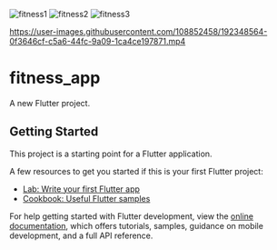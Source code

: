 ![fitness1](https://user-images.githubusercontent.com/108852458/192349148-3139295d-c585-44c9-83ef-ba6c77edbde7.jpg)
![fitness2](https://user-images.githubusercontent.com/108852458/192349156-74b5bb77-f537-49e9-bd80-2220f08d0688.jpg)
![fitness3](https://user-images.githubusercontent.com/108852458/192349178-0db9dbc6-58b3-4c07-8c36-02c869fbf45c.jpg)


https://user-images.githubusercontent.com/108852458/192348564-0f3646cf-c5a6-44fc-9a09-1ca4ce197871.mp4

# fitness_app

A new Flutter project.

## Getting Started

This project is a starting point for a Flutter application.

A few resources to get you started if this is your first Flutter project:

- [Lab: Write your first Flutter app](https://docs.flutter.dev/get-started/codelab)
- [Cookbook: Useful Flutter samples](https://docs.flutter.dev/cookbook)

For help getting started with Flutter development, view the
[online documentation](https://docs.flutter.dev/), which offers tutorials,
samples, guidance on mobile development, and a full API reference.
